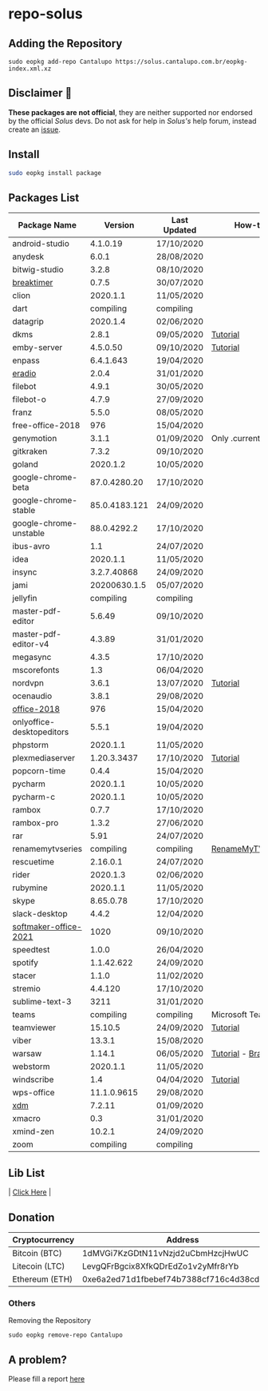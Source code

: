 # repo-solus

## Adding the Repository

`sudo eopkg add-repo Cantalupo https://solus.cantalupo.com.br/eopkg-index.xml.xz`

## Disclaimer :notebook:
 
**These packages are not official**, they are neither supported nor endorsed by the official *Solus* devs. Do not ask for help in *Solus's* help forum, instead create an [issue](https://github.com/cantalupo555/repo-solus/issues/new). 

## Install

```bash
sudo eopkg install package
```

## Packages List

| Package Name | Version | Last Updated | How-to |
|-|-|-|-|
| android-studio | 4.1.0.19 | 17/10/2020 |  |
| anydesk | 6.0.1 | 28/08/2020 |  |
| bitwig-studio | 3.2.8 | 08/10/2020 |  |
| [breaktimer](https://breaktimer.app/) | 0.7.5 | 30/07/2020 |  |
| clion | 2020.1.1 | 11/05/2020 |  |
| dart | compiling | compiling |  |
| datagrip | 2020.1.4 | 02/06/2020 |  |
| dkms | 2.8.1 | 09/05/2020 | [Tutorial](https://github.com/cantalupo555/repo-solus/wiki/How-Install-dkms-on-Solus) |
| emby-server | 4.5.0.50 | 09/10/2020 | [Tutorial](https://github.com/cantalupo555/repo-solus/wiki/How-Install-Emby-Server-on-Solus) |
| enpass | 6.4.1.643 | 19/04/2020 |  |
| [eradio](https://github.com/DreamDevel/eRadio) | 2.0.4 | 31/01/2020 |  |
| filebot | 4.9.1 | 30/05/2020 |  |
| filebot-o | 4.7.9 | 27/09/2020 |  |
| franz | 5.5.0 | 08/05/2020 |  |
| free-office-2018 | 976 | 15/04/2020 |  |
| genymotion | 3.1.1 | 01/09/2020 | Only .current kernel |
| gitkraken | 7.3.2 | 09/10/2020 |  |
| goland | 2020.1.2 | 10/05/2020 |  |
| google-chrome-beta | 87.0.4280.20 | 17/10/2020 |  |
| google-chrome-stable | 85.0.4183.121 | 24/09/2020 |  |
| google-chrome-unstable | 88.0.4292.2 | 17/10/2020 |  |
| ibus-avro | 1.1 | 24/07/2020 |  |
| idea | 2020.1.1 | 11/05/2020 |  |
| insync | 3.2.7.40868 | 24/09/2020 |  |
| jami | 20200630.1.5 | 05/07/2020 |  |
| jellyfin | compiling | compiling |  |
| master-pdf-editor | 5.6.49 | 09/10/2020 |  |
| master-pdf-editor-v4 | 4.3.89 | 31/01/2020 |  |
| megasync | 4.3.5 | 17/10/2020 |  |
| mscorefonts | 1.3 | 06/04/2020 |  |
| nordvpn | 3.6.1 | 13/07/2020 | [Tutorial](https://github.com/cantalupo555/repo-solus/wiki/How-Install-NordVPN-on-Solus) |
| ocenaudio | 3.8.1 | 29/08/2020 |  |
| [office-2018](http://www.softmaker.com/go/officenxheise) | 976 | 15/04/2020 |  |
| onlyoffice-desktopeditors | 5.5.1 | 19/04/2020 |  |
| phpstorm | 2020.1.1 | 11/05/2020 |  |
| plexmediaserver | 1.20.3.3437 | 17/10/2020 | [Tutorial](https://github.com/cantalupo555/repo-solus/wiki/How-Install-Plex-Media-Server-on-Solus) |
| popcorn-time | 0.4.4 | 15/04/2020 |  |
| pycharm | 2020.1.1 | 10/05/2020 |  |
| pycharm-c | 2020.1.1 | 10/05/2020 |  |
| rambox | 0.7.7 | 17/10/2020 |  |
| rambox-pro | 1.3.2 | 27/06/2020 |  |
| rar | 5.91 | 24/07/2020 |  |
| renamemytvseries | compiling | compiling | [RenameMyTVSeries](https://www.tweaking4all.com/home-theatre/rename-my-tv-series-v2/) |
| rescuetime | 2.16.0.1 | 24/07/2020 |  |
| rider | 2020.1.3 | 02/06/2020 |  |
| rubymine | 2020.1.1 | 11/05/2020 |  |
| skype | 8.65.0.78 | 17/10/2020 |  |
| slack-desktop | 4.4.2 | 12/04/2020 |  |
| [softmaker-office-2021](http://www.softmaker.com/go/officenxheise) | 1020 | 09/10/2020 |  |
| speedtest | 1.0.0 | 26/04/2020 |  |
| spotify | 1.1.42.622 | 24/09/2020 |  |
| stacer | 1.1.0 | 11/02/2020 |  |
| stremio | 4.4.120 | 17/10/2020 |  |
| sublime-text-3 | 3211 | 31/01/2020 |  |
| teams | compiling | compiling | Microsoft Teams |
| teamviewer | 15.10.5 | 24/09/2020 | [Tutorial](https://github.com/cantalupo555/repo-solus/wiki/How-Install-TeamViewer-on-Solus) |
| viber | 13.3.1 | 15/08/2020 |  |
| warsaw | 1.14.1 | 06/05/2020 | [Tutorial](https://github.com/cantalupo555/repo-solus/wiki/How-Install-warsaw-on-Solus-%5BBrazil%5D)  - [Brazil](https://www.dieboldnixdorf.com.br/warsaw) |
| webstorm | 2020.1.1 | 11/05/2020 |  |
| windscribe | 1.4 | 04/04/2020 | [Tutorial](https://github.com/cantalupo555/repo-solus/wiki/How-Install-windscribe-on-Solus) |
| wps-office | 11.1.0.9615 | 29/08/2020 |  |
| [xdm](https://github.com/subhra74/xdm) | 7.2.11 | 01/09/2020 |  |
| xmacro | 0.3 | 31/01/2020 |  |
| xmind-zen | 10.2.1 | 24/09/2020 |  |
| zoom | compiling | compiling |  |

## Lib List

| [Click Here](https://github.com/cantalupo555/repo-solus/tree/master/package/lib) |

## Donation

| Cryptocurrency | Address |
| --- | --- |
| Bitcoin (BTC) | 1dMVGi7KzGDtN11vNzjd2uCbmHzcjHwUC |
| Litecoin (LTC) | LevgQFrBgcix8XfkQDrEdZo1v2yMfr8rYb |
| Ethereum (ETH) | 0xe6a2ed71d1fbebef74b7388cf716c4d38cd432f7 |

### Others

Removing the Repository

`sudo eopkg remove-repo Cantalupo`

## A problem?

Please fill a report [here](https://github.com/cantalupo555/repo-solus/issues/new)
